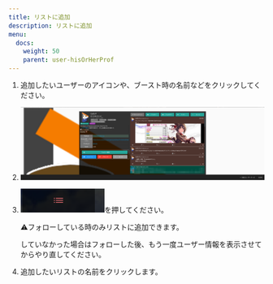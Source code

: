 ```yaml
---
title: リストに追加
description: リストに追加
menu:
  docs:
    weight: 50
    parent: user-hisOrHerProf
---
```


1. 追加したいユーザーのアイコンや、ブースト時の名前などをクリックしてください。
2. ![user1](https://raw.githubusercontent.com/cutls/TheDeskDocs/master/media/user1.png)
3. ![user17](https://raw.githubusercontent.com/cutls/TheDeskDocs/master/media/user17.png)を押してください。  

   ⚠️フォローしている時のみリストに追加できます。  

   していなかった場合はフォローした後、もう一度ユーザー情報を表示させてからやり直してください。  

4. 追加したいリストの名前をクリックします。

